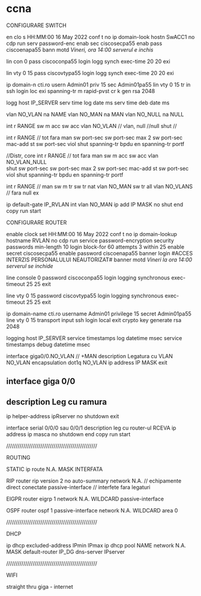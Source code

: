 # ccna

CONFIGURARE SWITCH

en
clo s HH:MM:00 16 May 2022
conf t
no ip domain-look
hostn SwACC1
no cdp run
serv password-enc
enab sec ciscosecpa55
enab pass ciscoenapa55
bann motd *Vineri, ora 14:00 serverul e inchis*

lin con 0
pass ciscoconpa55
login 
logg synch
exec-time 20 20
exi

lin vty 0 15
pass ciscovtypa55
login
logg synch
exec-time 20 20
exi

ip domain-n cti.ro
usern Admin01 priv 15 sec Admin01pa55
lin vty 0 15 
tr in ssh
login loc
exi
spanning-tr m rapid-pvst
cr k gen rsa 
2048

logg host IP_SERVER
serv time log date ms
serv time deb date ms

vlan NO_VLAN
na NAME
vlan NO_MAN
na MAN
vlan NO_NULL
na NULL

int r RANGE
sw m acc
sw acc vlan NO_VLAN  // vlan, null
//null
shut
//

int r RANGE // tot fara man
sw port-sec
sw port-sec max 2
sw port-sec mac-add st
sw port-sec viol shut
spanning-tr bpdu en
spanning-tr portf

//Distr, core
int r RANGE // tot fara man
sw m acc
sw acc vlan NO_VLAN_NULL  
shut
sw port-sec
sw port-sec max 2
sw port-sec mac-add st
sw port-sec viol shut
spanning-tr bpdu en
spanning-tr portf

int r RANGE // man
sw m tr
sw tr nat vlan NO_MAN
sw tr all vlan NO_VLANS // fara null
ex

ip default-gate IP_RVLAN
int vlan NO_MAN
ip add IP MASK
no shut
end
copy run start




CONFIGURARE ROUTER

enable
clock set HH:MM:00 16 May 2022
conf t
no ip domain-lookup
hostname RVLAN
no cdp run
service password-encryption
security passwords min-length 10
login block-for 60 attempts 3 within 25
enable secret ciscosecpa55
enable password ciscoenapa55
banner login #ACCES INTERZIS PERSONALULUI NEAUTORIZAT#
banner motd *Vineri la ora 14:00 serverul se inchide*


line console 0
password ciscoconpa55
login 
logging synchronous
exec-timeout 25 25
exit

line vty 0 15
password ciscovtypa55
login
logging synchronous
exec-timeout 25 25
exit

ip domain-name cti.ro
username Admin01 privilege 15 secret Admin01pa55
line vty 0 15 
transport input ssh
login local
exit
crypto key generate rsa 
2048

logging host IP_SERVER
service timestamps log datetime msec
service timestamps debug datetime msec

interface giga0/0.NO_VLAN // +MAN
description Legatura cu VLAN NO_VLAN
encapsulation dot1q NO_VLAN
ip address IP MASK
exit

interface giga 0/0
--
description Leg cu ramura 
--
ip helper-address ipRserver
no shutdown
exit

interface serial 0/0/0 sau 0/0/1
description leg cu router-ul RCEVA
ip address ip masca
no shutdown
end 
copy run start

////////////////////////////////////////////////

ROUTING

STATIC
ip route N.A. MASK INTERFATA

RIP
router rip
version 2
no auto-summary
network N.A. // echipamente direct conectate
passive-interface  // interfete fara legaturi


EIGPR
router eigrp 1
network N.A. WILDCARD
passive-interface


OSPF
router ospf 1
passive-interface
network N.A. WILDCARD area 0

////////////////////////////////////////////////

DHCP

ip dhcp excluded-address IPmin IPmax
ip dhcp pool NAME
network N.A. MASK
default-router IP_DG
dns-server IPserver

////////////////////////////////////////////////

WIFI

straight thru giga - internet
